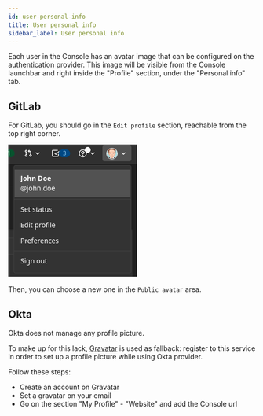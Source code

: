 ```yaml
---
id: user-personal-info
title: User personal info
sidebar_label: User personal info
---
```


Each user in the Console has an avatar image that can be configured on the authentication provider. This image will be visible from the Console launchbar and right inside the "Profile" section, under the "Personal info" tab. 

## GitLab

For GitLab, you should go in the `Edit profile` section, reachable from the top right corner.

![edit profile](./img/edit-profile-section.png)

Then, you can choose a new one in the `Public avatar` area.

## Okta

Okta does not manage any profile picture.

To make up for this lack, [Gravatar](https://gravatar.com/) is used as fallback: register to this service in order to set up a profile picture while using Okta provider.

Follow these steps: 

* Create an account on Gravatar
* Set a gravatar on your email 
* Go on the section "My Profile" - "Website" and add the Console url 
